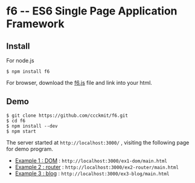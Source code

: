 # f6 -- ES6 Single Page Application Framework

## Install

For node.js 

```
$ npm install f6
```

For browser, download the [f6.js](web/f6.js) file and link into your html.


## Demo

```
$ git clone https://github.com/ccckmit/f6.git
$ cd f6
$ npm install --dev
$ npm start
```

The server started at `http://localhost:3000/` , visiting the following page for demo program.

* [Example 1 : DOM](web/ex1-dom/) :  `http://localhost:3000/ex1-dom/main.html`
* [Example 2 : router](web/ex2-router/) :  `http://localhost:3000/ex2-router/main.html`
* [Example 3 : blog](web/ex3-blog/) :  `http://localhost:3000/ex3-blog/main.html`

